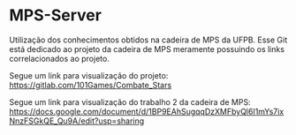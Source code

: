 # MPS-Server
Utilização dos conhecimentos obtidos na cadeira de MPS da UFPB.
Esse Git está dedicado ao projeto da cadeira de MPS meramente possuindo os links correlacionados ao projeto.

Segue um link para visualização do projeto:
https://gitlab.com/101Games/Combate_Stars

Segue um link para visualização do trabalho 2 da cadeira de MPS: https://docs.google.com/document/d/1BP9EAhSugqqDzXMFbyQl6I1mYs7ixNnzFSGkQE_Qu9A/edit?usp=sharing
